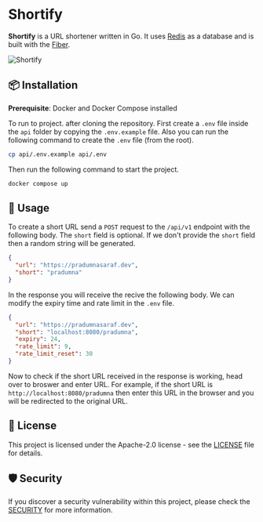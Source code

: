 # Shortify

**Shortify** is a URL shortener written in Go. It uses [Redis](https://redis.io/) as a database and is built with the [Fiber](https://github.com/gofiber/fiber).

![Shortify](https://github.com/Pradumnasaraf/Shortify/assets/51878265/2c2686e8-82aa-481c-9d4a-07c2d3711398)

## 📦 Installation

**Prerequisite**: Docker and Docker Compose installed

To run to project. after cloning the repository. First create a `.env` file inside the `api` folder by copying the `.env.example` file. Also you can run the following command to create the `.env` file (from the root).

```bash
cp api/.env.example api/.env
```

Then run the following command to start the project.

```bash
docker compose up
```

## 📝 Usage

To create a short URL send a `POST` request to the `/api/v1` endpoint with the following body. The `short` field is optional. If we don't provide the `short` field then a random string will be generated.

```json
{
  "url": "https://pradumnasaraf.dev",
  "short": "pradumna"
}
```

In the response you will receive the recive the following body. We can modify the expiry time and rate limit in the `.env` file.

```json
{
  "url": "https://pradumnasaraf.dev",
  "short": "localhost:8080/pradumna",
  "expiry": 24,
  "rate_limit": 9,
  "rate_limit_reset": 30
}
```

Now to check if the short URL received in the response is working, head over to broswer and enter URL. For example, if the short URL is `http://localhost:8080/pradumna` then enter this URL in the browser and you will be redirected to the original URL.

## 📜 License

This project is licensed under the Apache-2.0 license - see the [LICENSE](LICENSE) file for details.

## 🛡 Security

If you discover a security vulnerability within this project, please check the [SECURITY](SECURITY.md) for more information.

